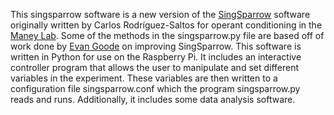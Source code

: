 This singsparrow software is a new version of the [SingSparrow](https://github.com/crodriguez-saltos/SingSparrow) software originally written by Carlos Rodríguez-Saltos for operant conditioning in the [Maney Lab](https://www.birdbrainlab.org). Some of the methods in the singsparrow.py file are based off of work done by [Evan Goode](https://github.com/evan-goode/singsparrow-ii) on improving SingSparrow. This software is written in Python for use on the Raspberry Pi. It includes an interactive controller program that allows the user to manipulate and set different variables in the experiment. These variables are then written to a configuration file singsparrow.conf which the program singsparrow.py reads and runs. Additionally, it includes some data analysis software.
